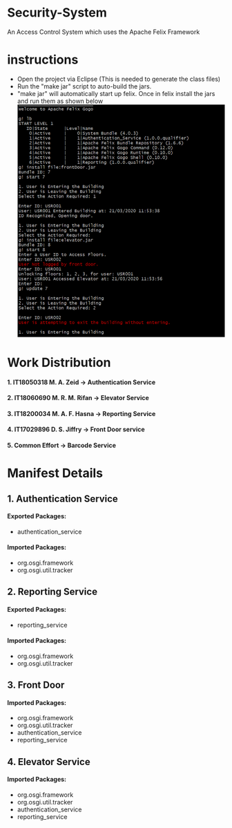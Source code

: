 # Security-System
An Access Control System which uses the Apache Felix Framework


# instructions

* Open the project via Eclipse (This is needed to generate the class files)
* Run the "make jar" script to auto-build the jars.
* "make jar" will automatically start up felix. Once in felix install the jars and run them as shown below
![Instructions](https://github.com/dsjiffry/Security-System/raw/master/instructions.PNG)

# Work Distribution
#### 1. IT18050318	M. A. Zeid	->	Authentication Service
#### 2. IT18060690	M. R. M. Rifan	->	Elevator Service
#### 3. IT18200034	M. A. F. Hasna	->	Reporting Service
#### 4. IT17029896	D. S. Jiffry	->	Front Door service

#### 5. Common Effort -> Barcode Service



# Manifest Details
 ## 1. Authentication Service
  #### Exported Packages:
  * authentication_service
  #### Imported Packages:
  * org.osgi.framework
  * org.osgi.util.tracker
       
 ## 2. Reporting Service
  #### Exported Packages:
  * reporting_service
  #### Imported Packages:
  * org.osgi.framework
  * org.osgi.util.tracker
        
 ## 3. Front Door
  #### Imported Packages:
  * org.osgi.framework
  * org.osgi.util.tracker
  * authentication_service
  * reporting_service 
  
 ## 4. Elevator Service
  #### Imported Packages:
  * org.osgi.framework
  * org.osgi.util.tracker
  * authentication_service
  * reporting_service 
